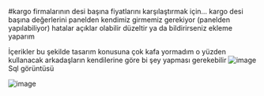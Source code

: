 #kargo firmalarının desi başına fiyatlarını karşılaştırmak için...
kargo desi başına değerlerini panelden kendimiz girmemiz gerekiyor (panelden yapılabiliyor)
hatalar açıklar olabilir düzeltir ya da bildirirseniz ekleme yaparım

İçerikler bu şekilde tasarım konusuna çok kafa yormadım o yüzden kullanacak arkadaşların kendilerine göre bi şey yapması gerekebilir
![image](https://github.com/GodKeep/Kargo-sirketleri-fiyat-karsilastirici/assets/51674276/234611f8-0fb8-4dab-b311-2cd494c852aa)
Sql görüntüsü

![image](https://github.com/GodKeep/Kargo-sirketleri-fiyat-karsilastirici/assets/51674276/401ea2c1-851a-473c-9ccc-6904f2d1a173)

 
